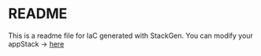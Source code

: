 # README
This is a readme file for IaC generated with StackGen.
You can modify your appStack -> [here](http://main.dev.stackgen.com/appstacks/a12f7ca7-88fc-47d3-be2c-1b2781a475e6)
